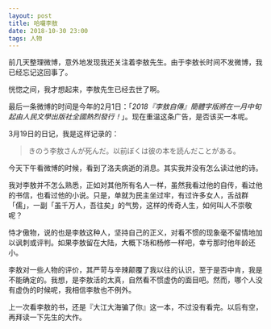 ```yaml
---
layout: post
title: 哈囉李敖
date: 2018-10-30 23:00
tags: 人物
---
```


前几天整理微博，意外地发现我还关注着李敖先生。由于李敖长时间不发微博，我已经忘记这回事了。

恍惚之间，我才想起来，李敖先生已经去世了啊。

最后一条微博的时间是今年的2月1日：「*2018『李敖自傳』簡體字版將在一月中旬起由人民文學出版社全國熱烈發行！*」。现在重温这条广告，是否该买一本呢。

3月19日的日记，我是这样记录的：
>きのう李敖さんが死んだ。以前ぼくは彼の本を読んだことがある。
>
今天下午看微博的时候，看到了洛夫病逝的消息。其实我并没有怎么读过他的诗。

我对李敖并不怎么熟悉，正如对其他所有名人一样，虽然我看过他的自传，看过他的书信，也看过他的小说。只是，单就为民主坐过牢，有过许多女人，舌战群「儒」，一副「虽千万人，吾往矣」的气势，这样的传奇人生，如何叫人不崇敬呢？

恃才傲物，说的也是李敖这种人，坚持自己的正义，对看不惯的现象毫不留情地加以讽刺或评判。如果李敖留在大陆，大概下场和杨修一样吧，幸亏那时他年龄还小。

李敖对一些人物的评价，其严苛与辛辣颠覆了我以往的认识，至于是否中肯，我是不能确定的。我想，是李敖活的太真，自然看不惯虚伪的面目吧。然而，哪个人没有虚伪的时候呢，我相信李敖也不例外。

上一次看李敖的书，还是『大江大海骗了你』这一本，不过没有看完。以后有空，再拜读一下先生的大作。
